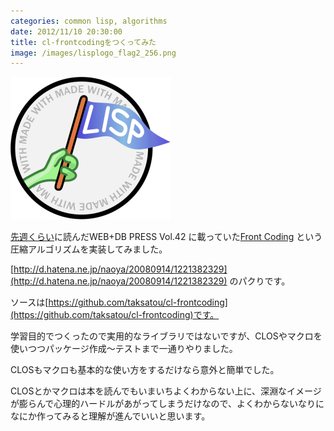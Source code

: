 ```yaml
---
categories: common lisp, algorithms
date: 2012/11/10 20:30:00
title: cl-frontcodingをつくってみた
image: /images/lisplogo_flag2_256.png
---
```


![lisp](/images/lisplogo_flag2_256.png)

[先週くらい](http://mojavy.com/blog/2012/10/31/quick-links/)に読んだWEB+DB PRESS Vol.42 に載っていた[Front Coding](http://en.wikipedia.org/wiki/Incremental_encoding) という圧縮アルゴリズムを実装してみました。

[http://d.hatena.ne.jp/naoya/20080914/1221382329](http://d.hatena.ne.jp/naoya/20080914/1221382329) のパクりです。

ソースは[https://github.com/taksatou/cl-frontcoding](https://github.com/taksatou/cl-frontcoding)です。

学習目的でつくったので実用的なライブラリではないですが、CLOSやマクロを使いつつパッケージ作成〜テストまで一通りやりました。

CLOSもマクロも基本的な使い方をするだけなら意外と簡単でした。

CLOSとかマクロは本を読んでもいまいちよくわからない上に、深淵なイメージが膨らんで心理的ハードルがあがってしまうだけなので、よくわからないなりになにか作ってみると理解が進んでいいと思います。

